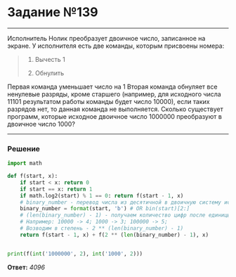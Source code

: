 # Задание №139

---

Исполнитель Нолик преобразует двоичное число, записанное на экране. У исполнителя есть две команды, которым присвоены номера:
> 1. Вычесть 1
>
> 2. Обнулить

Первая команда уменьшает число на 1 Вторая команда обнуляет все ненулевые разряды, кроме старшего (например, для исходного числа 11101 результатом работы команды будет число 10000), если таких разрядов нет, то данная команда не выполняется. Сколько существует программ, которые исходное двоичное число 1000000 преобразуют в двоичное число 1000?

---

### Решение

```python
import math

def f(start, x):
    if start < x: return 0
    if start == x: return 1
    if math.log2(start) % 1 == 0: return f(start - 1, x)
    # binary_number - перевод числа из десятичной в двоичную систему исчесления
    binary_number = format(start, 'b') # OR bin(start)[2:]
    # (len(binary_number) - 1) - получаем количество цифр после единицы.
    # Например: 10000 -> 4; 1000 -> 3; 100000 -> 5;
    # Возводим в степень - 2 ** (len(binary_number) - 1)
    return f(start - 1, x) + f(2 ** (len(binary_number) - 1), x)


print(f(int('1000000', 2), int('1000', 2)))
```

**Ответ:** _4096_